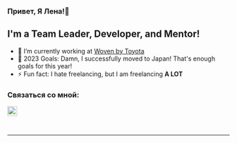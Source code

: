 ### Привет, Я Лена!👋

## I'm a Team Leader, Developer, and Mentor!
- 🔭 I’m currently working at [Woven by Toyota]([https://woven-planet.global/en](https://woven.toyota/en))
- 🥅 2023 Goals: Damn, I successfully moved to Japan! That's enough goals for this year!
- ⚡ Fun fact: I hate freelancing, but I am freelancing **A LOT**

### Связаться со мной:
[<img align="left" alt="lenaatsvetkova | Telegram" width="22px" src="https://commons.wikimedia.org/wiki/File:Telegram_logo.svg" />][telegram]

<br />

<br />
<br />

---
[telegram]: https://t.me/lenaatsvetkova/
